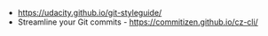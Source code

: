 * https://udacity.github.io/git-styleguide/
* Streamline your Git commits  - https://commitizen.github.io/cz-cli/

